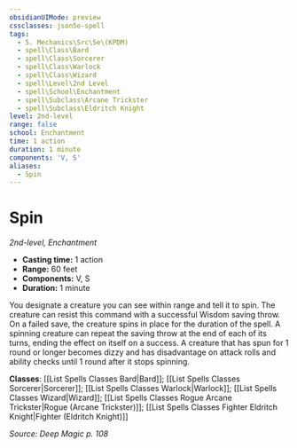 ```yaml
---
obsidianUIMode: preview
cssclasses: json5e-spell
tags:
  - 5. Mechanics\Src\5e\(KPDM)
  - spell\Class\Bard
  - spell\Class\Sorcerer
  - spell\Class\Warlock
  - spell\Class\Wizard
  - spell\Level\2nd Level
  - spell\School\Enchantment
  - spell\Subclass\Arcane Trickster
  - spell\Subclass\Eldritch Knight
level: 2nd-level
range: false
school: Enchantment
time: 1 action
duration: 1 minute
components: 'V, S'
aliases:
  - Spin
---
```

# Spin
*2nd-level, Enchantment*  

- **Casting time:** 1 action
- **Range:** 60 feet
- **Components:** V, S
- **Duration:** 1 minute

You designate a creature you can see within range and tell it to spin. The creature can resist this command with a successful Wisdom saving throw. On a failed save, the creature spins in place for the duration of the spell. A spinning creature can repeat the saving throw at the end of each of its turns, ending the effect on itself on a success. A creature that has spun for 1 round or longer becomes dizzy and has disadvantage on attack rolls and ability checks until 1 round after it stops spinning.

**Classes**: [[List Spells Classes Bard\|Bard]]; [[List Spells Classes Sorcerer\|Sorcerer]]; [[List Spells Classes Warlock\|Warlock]]; [[List Spells Classes Wizard\|Wizard]]; [[List Spells Classes Rogue Arcane Trickster\|Rogue (Arcane Trickster)]]; [[List Spells Classes Fighter Eldritch Knight\|Fighter (Eldritch Knight)]]

*Source: Deep Magic p. 108*
